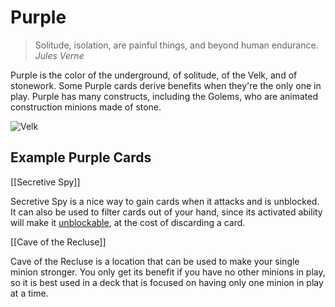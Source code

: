 # Purple

> Solitude, isolation, are painful things, and beyond human endurance.
> <cite>Jules Verne</cite>

Purple is the color of the underground, of solitude, of the Velk, and of stonework. Some Purple cards derive benefits when they're the only one in play. Purple has many constructs, including the Golems, who are animated construction minions made of stone.

![Velk](https://s3.amazonaws.com/assets1.orbsccg.com/prod/cards/art/169X.jpg)

## Example Purple Cards

[[Secretive Spy]]

Secretive Spy is a nice way to gain cards when it attacks and is unblocked. It can also be used to filter cards out of your hand, since its activated ability will make it [unblockable](../rules/glossary.md#unblockable), at the cost of discarding a card.

[[Cave of the Recluse]]

Cave of the Recluse is a location that can be used to make your single minion stronger. You only get its benefit if you have no other minions in play, so it is best used in a deck that is focused on having only one minion in play at a time.
